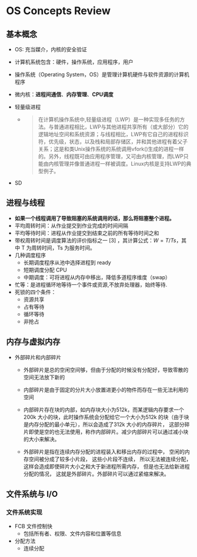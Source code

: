 # OS Concepts Review

## 基本概念

- OS: 充当媒介，内核的安全验证
- 计算机系统包含：硬件，操作系统，应用程序，用户
- 操作系统（Operating System，OS）是管理计算机硬件与软件资源的计算机程序
- 微内核：**进程间通信**、**内存管理**、**CPU调度**
- 轻量级进程 
  - > 在计算机操作系统中,轻量级进程（LWP）是一种实现多任务的方法。与普通进程相比，LWP与其他进程共享所有（或大部分）它的逻辑地址空间和系统资源；与线程相比，LWP有它自己的进程标识符，优先级，状态，以及栈和局部存储区，并和其他进程有着父子关系；这是和类Unix操作系统的系统调用vfork()生成的进程一样的。另外，线程既可由应用程序管理，又可由内核管理，而LWP只能由内核管理并像普通进程一样被调度。Linux内核是支持LWP的典型例子。

- SD 

## 进程与线程

-  **如果一个线程调用了导致阻塞的系统调用的话，那么将阻塞整个进程。**
- 平均周转时间：从作业提交到作业完成的时间间隔
- 平均等待时间：进程从作业提交到结束之前的所有等待时间之和
- 带权周转时间是调度算法的评价指标之一 [3]  ，其计算公式：$W=T/Ts$，其中 T 为周转时间，Ts 为服务时间。
- 几种调度程序
  - 长期调度程序从池中选择进程到 ready
  - 短期调度分配 CPU
  - 中期调度：可将进程从内存中移出，降低多道程序维度（swap）
- 忙等：是进程循环地等待一个事件或资源,不放弃处理器，始终等待. 
- 死锁的四个条件：
  - 资源共享
  - 占有等待
  - 循环等待
  - 非抢占

## 内存与虚拟内存

- 外部碎片和内部碎片

  - 外部碎片是总的空闲空间够，但由于分配的时候没有分配好，导致零散的空间无法放下新的

  - 内部碎片是由于固定的分片大小放置进更小的物件而存在一些无法利用的空间

   -	内部碎片存在块的内部，如内存块大小为512k，而某逻辑内存要求一个200k 大小的块，此时操作系统会分配给它一个大小为512k 的块（由于块是内存分配的最小单元），所以会造成了312k 大小的内存碎片， 这部分碎片即使是空的也无法使用，称作内部碎片。减少内部碎片可以通过减小块的大小来解决。
  - 外部碎片是指在连续内存分配的进程装入和移出内存的过程中， 空闲的内存空间被分成了较多小片段， 这些小片段不连续， 所以无法被连续分配， 这样会造成即使碎片大小之和大于新进程所需内存， 但是也无法给新进程分配的情况， 这就是外部碎片。外部碎片可以通过紧缩来解决。


## 文件系统与 I/O

### 文件系统实现

- FCB 文件控制快
  - 包括所有者、权限、文件内容和位置等信息
- 分配方法
  - 连续分配

